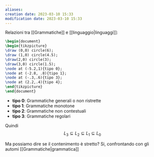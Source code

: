 ```yaml
---
aliases: 
creation date: 2023-03-10 15:33
modification date: 2023-03-10 15:33
---
```

Relazioni tra [[Grammatiche]] e [[linguaggio|linguaggi]]:
```tikz
\begin{document}
\begin{tikzpicture}
\draw (0,0) circle(6);
\draw (1,0) circle(4.5);
\draw(2,0) circle(3);
\draw(3,0) circle(1.5);
\node at (-5.2,1){tipo 0};
\node at (-2.8, .8){tipo 1};
\node at (-.3,.6){tipo 3};
\node at (2.2,.4){tipo 4};
\end{tikzpicture}
\end{document}
```

- **tipo 0**: Grammatiche generali o non ristrette
- **tipo 1**: Grammatiche monotone
- **tipo 2**: Grammatiche non contestuali
- **tipo 3**: Grammatiche regolari

Quindi
$$
L_{3} \subseteq L_{2} \subseteq L_{1} \subseteq L_{0}
$$

Ma possiamo dire se il contenimento è stretto? Si, confrontando con gli automi [[Grammatiche|grammatica]]
